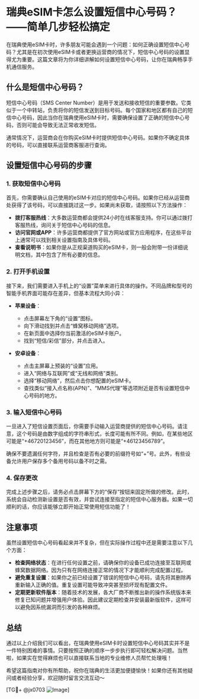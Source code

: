# 瑞典eSIM卡怎么设置短信中心号码？——简单几步轻松搞定

在瑞典使用eSIM卡时，许多朋友可能会遇到一个问题：如何正确设置短信中心号码？尤其是在初次使用eSIM卡或者更换运营商的情况下，短信中心号码的设置显得尤为重要。这篇文章将为你详细讲解如何设置短信中心号码，让你在瑞典畅享手机通信服务。

## 什么是短信中心号码？

短信中心号码（SMS Center Number）是用于发送和接收短信的重要参数。它类似于一个中转站，负责将你的短信发送到目标号码。每个国家和地区都有自己的短信中心号码，因此当你在瑞典使用eSIM卡时，需要确保设置了正确的短信中心号码，否则可能会导致无法正常收发短信。

通常情况下，运营商会在你购买eSIM卡时提供短信中心号码。如果你不确定具体的号码，可以直接联系运营商客服进行查询。

## 设置短信中心号码的步骤

### 1. 获取短信中心号码

首先，你需要确认自己使用的eSIM卡对应的短信中心号码。如果你已经从运营商处获得了该号码，可以直接跳过这一步。如果尚未获取，请按照以下方法操作：

- **拨打客服热线**：大多数运营商都会提供24小时在线客服支持。你可以通过拨打客服热线，询问关于短信中心号码的信息。
- **访问官网或APP**：许多运营商都提供了官方网站或官方应用程序，在这些平台上通常可以找到相关设置指南及具体号码。
- **查看说明书**：如果你是从正规渠道购买的eSIM卡，则一般会附带一份详细说明文档，其中包含了所有必要的信息。

### 2. 打开手机设置

接下来，我们需要进入手机上的“设置”菜单来进行具体的操作。不同品牌和型号的智能手机界面可能存在差异，但基本流程大同小异：

- **苹果设备**：
  - 点击屏幕左下角的“设置”图标。
  - 向下滑动找到并点击“蜂窝移动网络”选项。
  - 在新页面中选择你当前激活的eSIM卡账户。
  - 找到“短信/彩信”部分，并点击进入。
  
- **安卓设备**：
  - 点击主屏幕上预装的“设置”应用。
  - 进入“网络与互联网”或“无线和网络”类别。
  - 选择“移动网络”，然后点击你想配置的eSIM卡。
  - 查找类似“接入点名称(APN)”、“MMS代理”等选项附近是否有设置短信中心号码的地方。

### 3. 输入短信中心号码

一旦进入了短信设置页面后，你需要手动输入运营商提供的短信中心号码。请注意，这个号码是由数字组成的字符串形式，长度可能有所不同。例如，在某些地区可能是“+46720123456”，而在其他地方则可能是“+46123456789”。

确保不要遗漏任何字符，并且检查是否有必要的前缀符号如“+”号。此外，有些设备允许用户保存多个备用号码以备不时之需。

### 4. 保存更改

完成上述步骤之后，请务必点击屏幕下方的“保存”按钮来固定所做的修改。此时，系统会自动检测新设置是否有效，并尝试连接至指定的短信中心服务器。如果一切顺利的话，你应该能够立即开始正常使用短信功能了！

## 注意事项

虽然设置短信中心号码看起来并不复杂，但在实际操作过程中还是需要注意以下几个方面：

- **检查网络状态**：在进行任何设置之前，请确保你的设备已成功连接至互联网或蜂窝数据网络。因为只有在网络连接正常的情况下才能顺利完成配置过程。
- **避免重复设置**：如果你之前已经设置了错误的短信中心号码，请先将其删除再重新输入正确的值。重复设置可能导致冲突甚至损坏现有配置文件。
- **定期更新软件版本**：随着技术的发展，各大厂商不断推出新的操作系统版本来修复已知问题并增强用户体验。因此建议定期检查并安装最新版软件，这样可以避免因系统漏洞而引发的各种麻烦。

## 总结

通过以上介绍我们可以看出，在瑞典使用eSIM卡时设置短信中心号码其实并不是一件特别困难的事情。只要按照正确的顺序一步步执行即可轻松解决问题。当然啦，如果实在觉得麻烦也可以直接联系当地的专业维修人员帮忙处理哦！

希望这篇指南对你有所帮助，祝你在瑞典的生活更加便捷愉快！如果你还有其他疑问或者经验分享，欢迎随时留言交流互动～ 

[TG💪+ @jx0703 ![Image](https://github.com/user-attachments/assets/dbca1d08-cadb-493c-b0ec-ad6f7a83f270)]